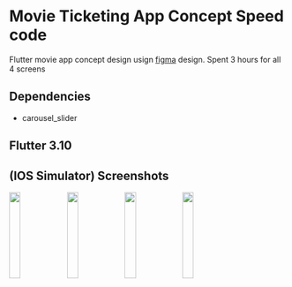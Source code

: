 # Movie Ticketing App Concept Speed code

Flutter movie app concept design usign [figma]([https://docs.flutter.dev/get-started/codelab](https://www.figma.com/community/file/1062765631757096108)) design.
Spent 3 hours for all 4 screens

## Dependencies
 - carousel_slider

## Flutter 3.10

## (IOS Simulator) Screenshots

<img src="https://github.com/Treamz/movie_ticketing_app_concept/assets/26204241/bb18c274-978a-4e89-952a-bde8bc82a343" width=20% height=20%>
<img src="https://github.com/Treamz/movie_ticketing_app_concept/assets/26204241/51259769-4df6-42cb-8a36-d101eede52d7" width=20% height=20%>
<img src="https://github.com/Treamz/movie_ticketing_app_concept/assets/26204241/d7a3e22a-92c5-4159-b253-5a0e280d7c11" width=20% height=20%>
<img src="https://github.com/Treamz/movie_ticketing_app_concept/assets/26204241/b2dc31f4-5cb3-4015-9c5d-ae1e874a16ca" width=20% height=20%>
